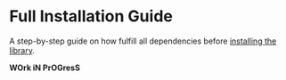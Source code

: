 # Full Installation Guide 
A step-by-step guide on how fulfill all dependencies before [installing the library](*/README.md).








**WOrk iN PrOGresS**